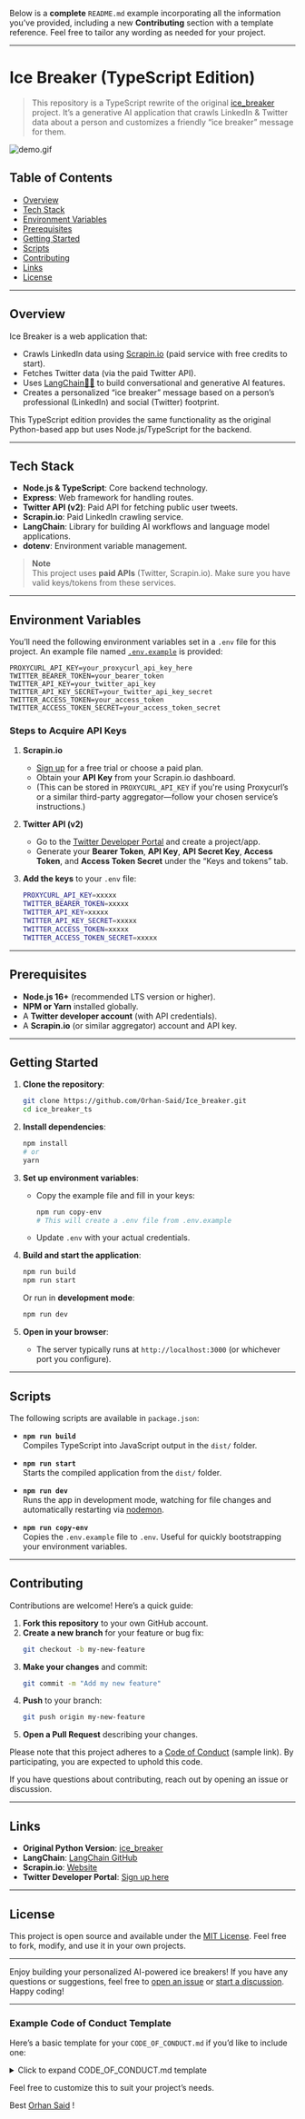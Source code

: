 Below is a **complete** `README.md` example incorporating all the information you’ve provided, including a new **Contributing** section with a template reference. Feel free to tailor any wording as needed for your project.

---

# Ice Breaker (TypeScript Edition)

> This repository is a TypeScript rewrite of the original [ice_breaker](https://github.com/emarco177/ice_breaker) project. It’s a generative AI application that crawls LinkedIn & Twitter data about a person and customizes a friendly “ice breaker” message for them.

![demo.gif](https://github.com/emarco177/ice_breaker/blob/main/static/demo.gif)

## Table of Contents

- [Overview](#overview)
- [Tech Stack](#tech-stack)
- [Environment Variables](#environment-variables)
- [Prerequisites](#prerequisites)
- [Getting Started](#getting-started)
- [Scripts](#scripts)
- [Contributing](#contributing)
- [Links](#links)
- [License](#license)

---

## Overview

Ice Breaker is a web application that:

- Crawls LinkedIn data using [Scrapin.io](https://www.scrapin.io/?utm_campaign=influencer&utm_source=github&utm_medium=social&utm_content=edenmarco) (paid service with free credits to start).
- Fetches Twitter data (via the paid Twitter API).
- Uses [LangChain🦜🔗](https://github.com/hwchase17/langchain) to build conversational and generative AI features.
- Creates a personalized “ice breaker” message based on a person’s professional (LinkedIn) and social (Twitter) footprint.

This TypeScript edition provides the same functionality as the original Python-based app but uses Node.js/TypeScript for the backend.

---

## Tech Stack

- **Node.js & TypeScript**: Core backend technology.
- **Express**: Web framework for handling routes.
- **Twitter API (v2)**: Paid API for fetching public user tweets.
- **Scrapin.io**: Paid LinkedIn crawling service.
- **LangChain**: Library for building AI workflows and language model applications.
- **dotenv**: Environment variable management.

> **Note**  
> This project uses **paid APIs** (Twitter, Scrapin.io). Make sure you have valid keys/tokens from these services.

---

## Environment Variables

You’ll need the following environment variables set in a `.env` file for this project. An example file named [`.env.example`](.env.example) is provided:

```
PROXYCURL_API_KEY=your_proxycurl_api_key_here
TWITTER_BEARER_TOKEN=your_bearer_token
TWITTER_API_KEY=your_twitter_api_key
TWITTER_API_KEY_SECRET=your_twitter_api_key_secret
TWITTER_ACCESS_TOKEN=your_access_token
TWITTER_ACCESS_TOKEN_SECRET=your_access_token_secret
```

### Steps to Acquire API Keys

1. **Scrapin.io**

   - [Sign up](https://www.scrapin.io/) for a free trial or choose a paid plan.
   - Obtain your **API Key** from your Scrapin.io dashboard.
   - (This can be stored in `PROXYCURL_API_KEY` if you're using Proxycurl’s or a similar third-party aggregator—follow your chosen service’s instructions.)

2. **Twitter API (v2)**

   - Go to the [Twitter Developer Portal](https://developer.twitter.com/) and create a project/app.
   - Generate your **Bearer Token**, **API Key**, **API Secret Key**, **Access Token**, and **Access Token Secret** under the “Keys and tokens” tab.

3. **Add the keys** to your `.env` file:
   ```bash
   PROXYCURL_API_KEY=xxxxx
   TWITTER_BEARER_TOKEN=xxxxx
   TWITTER_API_KEY=xxxxx
   TWITTER_API_KEY_SECRET=xxxxx
   TWITTER_ACCESS_TOKEN=xxxxx
   TWITTER_ACCESS_TOKEN_SECRET=xxxxx
   ```

---

## Prerequisites

- **Node.js 16+** (recommended LTS version or higher).
- **NPM or Yarn** installed globally.
- A **Twitter developer account** (with API credentials).
- A **Scrapin.io** (or similar aggregator) account and API key.

---

## Getting Started

1. **Clone the repository**:

   ```bash
   git clone https://github.com/Orhan-Said/Ice_breaker.git
   cd ice_breaker_ts
   ```

2. **Install dependencies**:

   ```bash
   npm install
   # or
   yarn
   ```

3. **Set up environment variables**:

   - Copy the example file and fill in your keys:
     ```bash
     npm run copy-env
     # This will create a .env file from .env.example
     ```
   - Update `.env` with your actual credentials.

4. **Build and start the application**:

   ```bash
   npm run build
   npm run start
   ```

   Or run in **development mode**:

   ```bash
   npm run dev
   ```

5. **Open in your browser**:
   - The server typically runs at `http://localhost:3000` (or whichever port you configure).

---

## Scripts

The following scripts are available in `package.json`:

- **`npm run build`**  
  Compiles TypeScript into JavaScript output in the `dist/` folder.

- **`npm run start`**  
  Starts the compiled application from the `dist/` folder.

- **`npm run dev`**  
  Runs the app in development mode, watching for file changes and automatically restarting via [nodemon](https://github.com/remy/nodemon).

- **`npm run copy-env`**  
  Copies the `.env.example` file to `.env`. Useful for quickly bootstrapping your environment variables.

---

## Contributing

Contributions are welcome! Here’s a quick guide:

1. **Fork this repository** to your own GitHub account.
2. **Create a new branch** for your feature or bug fix:
   ```bash
   git checkout -b my-new-feature
   ```
3. **Make your changes** and commit:
   ```bash
   git commit -m "Add my new feature"
   ```
4. **Push** to your branch:
   ```bash
   git push origin my-new-feature
   ```
5. **Open a Pull Request** describing your changes.

Please note that this project adheres to a [Code of Conduct](CODE_OF_CONDUCT.md) (sample link). By participating, you are expected to uphold this code.

If you have questions about contributing, reach out by opening an issue or discussion.

---

## Links

- **Original Python Version**: [ice_breaker](https://github.com/emarco177/ice_breaker)
- **LangChain**: [LangChain GitHub](https://github.com/hwchase17/langchain)
- **Scrapin.io**: [Website](https://www.scrapin.io/)
- **Twitter Developer Portal**: [Sign up here](https://developer.twitter.com/)

---

## License

This project is open source and available under the [MIT License](LICENSE). Feel free to fork, modify, and use it in your own projects.

---

Enjoy building your personalized AI-powered ice breakers! If you have any questions or suggestions, feel free to [open an issue](#) or [start a discussion](#). Happy coding!

---

### Example Code of Conduct Template

Here’s a basic template for your `CODE_OF_CONDUCT.md` if you’d like to include one:

<details>
<summary>Click to expand CODE_OF_CONDUCT.md template</summary>

```markdown
# Code of Conduct

## Our Pledge

In the interest of fostering an open and welcoming environment, we as contributors and maintainers pledge to make participation in our project and our community a harassment-free experience for everyone.

## Our Standards

Examples of behavior that contributes to creating a positive environment include:

- Using welcoming and inclusive language
- Being respectful of differing viewpoints and experiences
- Accepting constructive criticism gracefully
- Showing empathy towards other community members

Examples of unacceptable behavior by participants include:

- Trolling, insulting/derogatory comments, and personal or political attacks
- Public or private harassment
- Publishing others' private information without explicit permission

## Our Responsibilities

Project maintainers are responsible for clarifying the standards of acceptable behavior. Maintainers have the right and responsibility to remove, edit, or reject comments, commits, code, wiki edits, issues, and other contributions that are not aligned to this Code of Conduct.

## Scope

This Code of Conduct applies both within project spaces and in public spaces when an individual is representing the project or its community.

## Enforcement

Instances of abusive, harassing, or otherwise unacceptable behavior may be reported by contacting the project team at [INSERT EMAIL ADDRESS]. All complaints will be reviewed and investigated.

## Attribution

This Code of Conduct is adapted from the [Contributor Covenant][homepage], version 1.4.

[homepage]: https://www.contributor-covenant.org
```

</details>

Feel free to customize this to suit your project’s needs.

Best [Orhan Said](https://www.orhansaid.com) !
